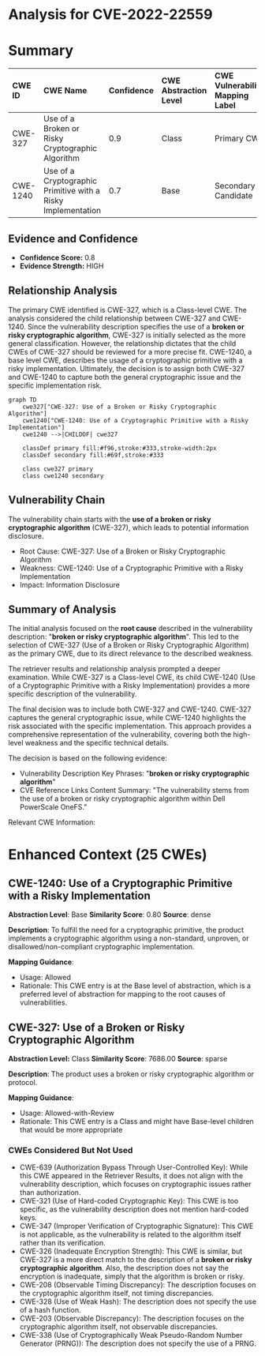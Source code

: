 # Analysis for CVE-2022-22559

# Summary
| CWE ID  | CWE Name                                                        | Confidence | CWE Abstraction Level | CWE Vulnerability Mapping Label | CWE-Vulnerability Mapping Notes |
| :-------- | :-------------------------------------------------------------- | :--------- | :-------------------- | :------------------------------ | :------------------------------ |
| CWE-327 | Use of a Broken or Risky Cryptographic Algorithm                  | 0.9        | Class                 | Primary CWE                     | Allowed-with-Review             |
| CWE-1240 | Use of a Cryptographic Primitive with a Risky Implementation    | 0.7        | Base                  | Secondary Candidate             | Allowed                         |

## Evidence and Confidence

*   **Confidence Score:** 0.8
*   **Evidence Strength:** HIGH

## Relationship Analysis
The primary CWE identified is CWE-327, which is a Class-level CWE. The analysis considered the child relationship between CWE-327 and CWE-1240. Since the vulnerability description specifies the use of a **broken or risky cryptographic algorithm**, CWE-327 is initially selected as the more general classification. However, the relationship dictates that the child CWEs of CWE-327 should be reviewed for a more precise fit. CWE-1240, a base level CWE, describes the usage of a cryptographic primitive with a risky implementation. Ultimately, the decision is to assign both CWE-327 and CWE-1240 to capture both the general cryptographic issue and the specific implementation risk.

```mermaid
graph TD
    cwe327["CWE-327: Use of a Broken or Risky Cryptographic Algorithm"]
    cwe1240["CWE-1240: Use of a Cryptographic Primitive with a Risky Implementation"]
    cwe1240 -->|CHILDOF| cwe327
    
    classDef primary fill:#f96,stroke:#333,stroke-width:2px
    classDef secondary fill:#69f,stroke:#333
    
    class cwe327 primary
    class cwe1240 secondary
```

## Vulnerability Chain
The vulnerability chain starts with the **use of a broken or risky cryptographic algorithm** (CWE-327), which leads to potential information disclosure.
  - Root Cause: CWE-327: Use of a Broken or Risky Cryptographic Algorithm
  - Weakness: CWE-1240: Use of a Cryptographic Primitive with a Risky Implementation
  - Impact: Information Disclosure

## Summary of Analysis
The initial analysis focused on the **root cause** described in the vulnerability description: "**broken or risky cryptographic algorithm**". This led to the selection of CWE-327 (Use of a Broken or Risky Cryptographic Algorithm) as the primary CWE, due to its direct relevance to the described weakness.

The retriever results and relationship analysis prompted a deeper examination. While CWE-327 is a Class-level CWE, its child CWE-1240 (Use of a Cryptographic Primitive with a Risky Implementation) provides a more specific description of the vulnerability.

The final decision was to include both CWE-327 and CWE-1240. CWE-327 captures the general cryptographic issue, while CWE-1240 highlights the risk associated with the specific implementation. This approach provides a comprehensive representation of the vulnerability, covering both the high-level weakness and the specific technical details.

The decision is based on the following evidence:
- Vulnerability Description Key Phrases: "**broken or risky cryptographic algorithm**"
- CVE Reference Links Content Summary: "The vulnerability stems from the use of a broken or risky cryptographic algorithm within Dell PowerScale OneFS."

Relevant CWE Information:

# Enhanced Context (25 CWEs)

## CWE-1240: Use of a Cryptographic Primitive with a Risky Implementation
**Abstraction Level**: Base
**Similarity Score**: 0.80
**Source**: dense

**Description**:
To fulfill the need for a cryptographic primitive, the product implements a cryptographic algorithm using a non-standard, unproven, or disallowed/non-compliant cryptographic implementation.

**Mapping Guidance**:
- Usage: Allowed
- Rationale: This CWE entry is at the Base level of abstraction, which is a preferred level of abstraction for mapping to the root causes of vulnerabilities.

## CWE-327: Use of a Broken or Risky Cryptographic Algorithm
**Abstraction Level:** Class
**Similarity Score**: 7686.00
**Source**: sparse

**Description**:
The product uses a broken or risky cryptographic algorithm or protocol.

**Mapping Guidance**:
- Usage: Allowed-with-Review
- Rationale: This CWE entry is a Class and might have Base-level children that would be more appropriate

### CWEs Considered But Not Used
- CWE-639 (Authorization Bypass Through User-Controlled Key): While this CWE appeared in the Retriever Results, it does not align with the vulnerability description, which focuses on cryptographic issues rather than authorization.
- CWE-321 (Use of Hard-coded Cryptographic Key): This CWE is too specific, as the vulnerability description does not mention hard-coded keys.
- CWE-347 (Improper Verification of Cryptographic Signature): This CWE is not applicable, as the vulnerability is related to the algorithm itself rather than its verification.
- CWE-326 (Inadequate Encryption Strength): This CWE is similar, but CWE-327 is a more direct match to the description of a **broken or risky cryptographic algorithm**. Also, the description does not say the encryption is inadequate, simply that the algorithm is broken or risky.
- CWE-208 (Observable Timing Discrepancy): The description focuses on the cryptographic algorithm itself, not timing discrepancies.
- CWE-328 (Use of Weak Hash): The description does not specify the use of a hash function.
- CWE-203 (Observable Discrepancy): The description focuses on the cryptographic algorithm itself, not observable discrepancies.
- CWE-338 (Use of Cryptographically Weak Pseudo-Random Number Generator (PRNG)): The description does not specify the use of a PRNG.